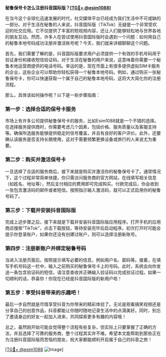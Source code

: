 **秘鲁保号卡怎么注册抖音国际版？[[TG💪+ @esim1088](https://t.me/s/esim1088)]**

在当今这个全球化迅速发展的时代，社交媒体平台已经成为我们生活中不可或缺的一部分。对于生活在秘鲁的人来说，抖音国际版（TikTok）无疑是一个非常受欢迎的社交应用。它不仅提供了丰富的短视频内容，还让人们能够轻松地与世界各地的朋友互动。然而，许多人在尝试使用抖音国际版时会遇到一个问题：如何用自己的秘鲁本地号码成功注册并激活账号呢？今天，我们就来详细聊聊这个问题。

首先，我们需要了解的是，抖音国际版要求用户必须提供一个有效的手机号码用于验证身份和接收短信验证码。对于生活在秘鲁的用户来说，这意味着你需要一个秘鲁本地运营商提供的电话号码。幸运的是，现在市面上有很多提供虚拟SIM卡服务的企业，这些企业可以帮助你轻松获得一个秘鲁本地号码。例如，通过购买一张秘鲁保号卡，你可以快速获取一个属于自己的秘鲁本地号码，这将大大简化你的注册流程。

那么，具体该如何操作呢？以下是一些步骤指南：

### 第一步：选择合适的保号卡服务

市场上有许多公司提供秘鲁保号卡的服务，比如Esim1088就是一个不错的选择。在选择服务提供商时，你需要考虑几个因素，包括价格、服务质量以及客服支持等。确保所选服务能够提供稳定的信号覆盖，并且有良好的客户评价。此外，还要确认该服务是否支持长期使用，这对于需要频繁更换设备或旅行的人来说尤为重要。

### 第二步：购买并激活保号卡

一旦选择了合适的服务商后，接下来就是购买并激活你的秘鲁保号卡了。通常情况下，这个过程非常简单快捷。你只需访问服务商的官方网站，在线填写相关信息（如姓名、地址等），然后支付相应的费用即可完成购买。付款完成后，你会收到一张包含激活码的邮件或者短信。按照指示输入激活码，就可以正式启用你的秘鲁号码了。

### 第三步：下载并安装抖音国际版

完成上述步骤之后，接下来就是下载并安装抖音国际版应用程序。打开手机的应用商店搜索“TikTok”，点击下载按钮，等待安装完毕后启动程序。初次打开时可能会提示你登录账户，如果你还没有创建过账户，则可以选择注册新账号。

### 第四步：注册新账户并绑定秘鲁号码

当进入注册页面后，按照提示填写必要的信息，例如用户名、密码等。接着，在填写手机号码这一栏中，输入之前购买的秘鲁保号卡上的号码。此时，系统会向你发送一条包含验证码的短信，请注意查收并正确输入验证码以完成验证过程。如果一切顺利的话，恭喜你！你现在已经是抖音国际版的新用户啦！

### 第五步：享受抖音带来的乐趣吧！

最后一步自然就是尽情享受抖音为你带来的精彩体验了。无论是观看搞笑视频还是分享自己的创意作品，抖音都能让你随时随地记录生活中的点滴美好。同时，别忘了邀请身边的好友一起加入进来，共同探索更多有趣的内容哦！

总之，虽然刚开始可能会觉得整个流程有些复杂，但实际上只要掌握了正确的方法，并且选择了可靠的服务商，整个过程其实并不难。希望本文能帮助到那些正在为注册抖音国际版而苦恼的朋友，祝大家都能顺利开启属于自己的抖音之旅！

[[TG💪+ @esim1088](https://t.me/s/esim1088) ![Image](https://i.postimg.cc/4NQfJmqS/Snipaste-2025-05-13-00-14-12.png)]